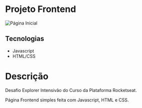 # Projeto Frontend

![Página Inicial](https://github.com/kenjiThiago/desafioExplorerIntensivao/blob/main/imagens/PaginaInicial.png)

## Tecnologias
- Javascript
- HTML/CSS

# Descrição

Desafio Explorer Intensivão do Curso da Plataforma Rocketseat.

Página Frontend simples feita com Javascript, HTML e CSS.
